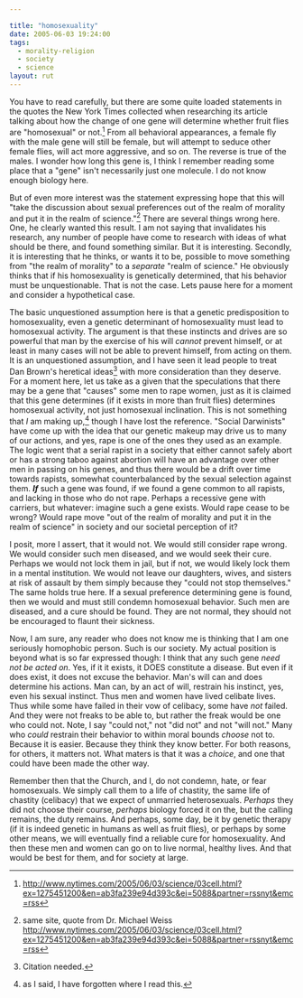 ```yaml
---

title: "homosexuality"
date: 2005-06-03 19:24:00
tags:
  - morality-religion
  - society
  - science
layout: rut
---
```


You have to read carefully, but there are some quite loaded
statements in the quotes the New York Times collected when
researching its article talking about how the change of one gene
will determine whether fruit flies are "homosexual" or not.[^1] From
all behavioral appearances, a female fly with the male gene will
still be female, but will attempt to seduce other female flies, will
act more aggressive, and so on.  The reverse is true of the males.
I wonder how long this gene is, I think I remember reading some
place that a "gene" isn't necessarily just one molecule.  I do not
know enough biology here.

But of even more interest was the statement expressing hope that
this will "take the discussion about sexual preferences out of the
realm of morality and put it in the realm of science."[^2] There are
several things wrong here.  One, he clearly wanted this result.
I am not saying that invalidates his research, any number of
people have come to research with ideas of what should be there,
and found something similar.  But it is interesting.  Secondly,
it is interesting that he thinks, or wants it to be, possible to
move something from "the realm of morality" to a *separate*
"realm of science."  He obviously thinks that if his homosexuality
is genetically determined, that his behavior must be unquestionable.
That is not the case.  Lets pause here for a moment and consider
a hypothetical case.

The basic unquestioned assumption here is that a genetic
predisposition to homosexuality, even a genetic determinant of
homosexuality must lead to homosexual activity.  The argument is that
these instincts and drives are so powerful that man by the exercise
of his will *cannot* prevent himself, or at least in many
cases will not be able to prevent himself, from acting on them.
It is an unquestioned assumption, and I have seen it lead people
to treat Dan Brown's heretical ideas[^3] with more consideration than
they deserve.  For a moment here, let us take as a given that the
speculations that there may be a gene that "causes" some men to
rape women, just as it is claimed that this gene determines (if it
exists in more than fruit flies) determines homosexual activity, not
just homosexual inclination.  This is not something that *I*
am making up,[^4] though I have lost the reference.  "Social Darwinists"
have come up with the idea that our genetic makeup may drive us to
many of our actions, and yes, rape is one of the ones they used
as an example.  The logic went that a serial rapist in a society
that either cannot safely abort or has a strong taboo against
abortion will have an advantage over other men in passing on his
genes, and thus there would be a drift over time towards rapists,
somewhat counterbalanced by the sexual selection against them.
**_If_** such a gene was found, if we found a
gene common to all rapists, and lacking in those who do not rape.
Perhaps a recessive gene with carriers, but whatever: imagine such
a gene exists.  Would rape cease to be wrong?  Would rape move
"out of the realm of morality and put it in the realm of science"
in society and our societal perception of it?

I posit, more I assert, that it would not.  We would still
consider rape wrong.  We would consider such men diseased, and we
would seek their cure.  Perhaps we would not lock them in jail,
but if not, we would likely lock them in a mental institution.
We would not leave our daughters, wives, and sisters at risk of
assault by them simply because they "could not stop themselves."
The same holds true here.  If a sexual preference determining gene
is found, then we would and must still condemn homosexual behavior.
Such men are diseased, and a cure should be found.  They are not
normal, they should not be encouraged to flaunt their sickness.

Now, I am sure, any reader who does not know me is thinking
that I am one seriously homophobic person.  Such is our society.
My actual position is beyond what is so far expressed though:
I think that any such gene *need not be acted on*.  Yes,
if it it exists, it DOES constitute a disease.  But even if it
does exist, it does not excuse the behavior.  Man's will can
and does determine his actions.  Man can, by an act of will,
restrain his instinct, yes, even his sexual instinct.  Thus men
and women have lived celibate lives.  Thus while some have failed
in their vow of celibacy, some have *not* failed.  And they
were not freaks to be able to, but rather the freak would be one
who could not.  Note, I say "could not," not "did not" and not
"will not."  Many who *could* restrain their behavior to
within moral bounds *choose* not to.  Because it is easier.
Because they think they know better.  For both reasons, for others,
it matters not.  What maters is that it was a *choice*,
and one that could have been made the other way.

Remember then that the Church, and I, do not condemn, hate,
or fear homosexuals.  We simply call them to a life of chastity,
the same life of chastity (celibacy) that we expect of unmarried
heterosexuals.  *Perhaps* they did not choose their course,
*perhaps* biology forced it on the, but the calling remains,
the duty remains.  And perhaps, some day, be it by genetic therapy
(if it is indeed genetic in humans as well as fruit flies), or
perhaps by some other means, we will eventually find a reliable
cure for homosexuality.  And then these men and women can go on
to live normal, healthy lives.  And that would be best for them,
and for society at large.

[^1]: <http://www.nytimes.com/2005/06/03/science/03cell.html?ex=1275451200&en=ab3fa239e94d393c&ei=5088&partner=rssnyt&emc=rss>

[^2]: same site, quote from Dr. Michael Weiss <http://www.nytimes.com/2005/06/03/science/03cell.html?ex=1275451200&en=ab3fa239e94d393c&ei=5088&partner=rssnyt&emc=rss>

[^3]: Citation needed.

[^4]: as I said, I have forgotten where I read this. 

